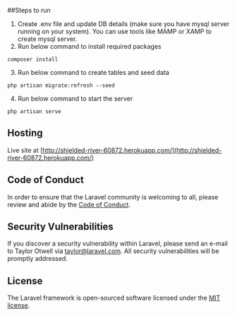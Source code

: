 ##Steps to run
1. Create .env file and update DB details (make sure you have mysql server running on your system). You can use tools like MAMP or XAMP to create mysql server.
2. Run below command to install required packages
```
composer install
```
3. Run below command to create tables and seed data
```
php artisan migrate:refresh --seed
```
4. Run below command to start the server
```
php artisan serve
```

## Hosting
Live site at [http://shielded-river-60872.herokuapp.com/](http://shielded-river-60872.herokuapp.com/)

## Code of Conduct

In order to ensure that the Laravel community is welcoming to all, please review and abide by the [Code of Conduct](https://laravel.com/docs/contributions#code-of-conduct).

## Security Vulnerabilities

If you discover a security vulnerability within Laravel, please send an e-mail to Taylor Otwell via [taylor@laravel.com](mailto:taylor@laravel.com). All security vulnerabilities will be promptly addressed.

## License

The Laravel framework is open-sourced software licensed under the [MIT license](https://opensource.org/licenses/MIT).
